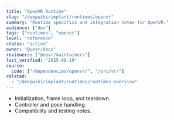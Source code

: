```yaml
---
title: "OpenVR Runtime"
slug: "/deepwiki/implant/runtimes/openvr"
summary: "Runtime specifics and integration notes for OpenVR."
audience: ["dev"]
tags: ["runtimes", "openvr"]
level: "reference"
status: "active"
owner: "@uevr/docs"
reviewers: ["@uevr/maintainers"]
last_verified: "2025-08-19"
source:
  code: ["/dependencies/openvr/", "/src/vr/"]
related:
  - "/deepwiki/implant/runtimes/runtimes-overview"
---
```


- Initialization, frame loop, and teardown.
- Controller and pose handling.
- Compatibility and testing notes.
